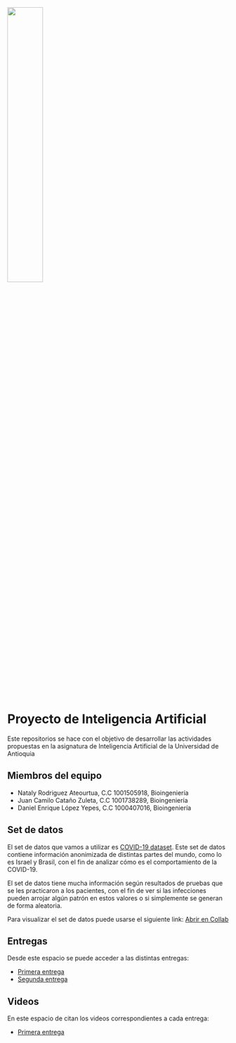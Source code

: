 <img src="https://www.udea.edu.co/wps/wcm/connect/udea/721b156e-f6bc-4dc8-8595-8b4731c9a8c7/facultad-ingenieria.png?MOD=AJPERES&CVID=nc5CqsS" width=40% height=40% >


# Proyecto  de Inteligencia Artificial

Este repositorios se hace con el objetivo de desarrollar las actividades propuestas en la asignatura
de Inteligencia Artificial de la Universidad de Antioquia


## Miembros del equipo

- Nataly Rodriguez Ateourtua, C.C 1001505918, Bioingeniería
- Juan Camilo Cataño Zuleta, C.C 1001738289, Bioingeniería
- Daniel Enrique López Yepes, C.C 1000407016, Bioingeniería


## Set de datos
El set de datos que vamos a utilizar es [COVID-19 dataset]( https://www.kaggle.com/datasets/georgesaavedra/covid19-dataset ).
Este set de datos contiene información anonimizada de distintas partes del mundo, como lo es
Israel y Brasil, con el fin de analizar cómo es el comportamiento de la COVID-19.

El set de datos tiene mucha información según resultados de pruebas que se les practicaron
a los pacientes, con el fin de ver si las infecciones pueden arrojar algún patrón en estos
valores o si simplemente se generan de forma aleatoria.

Para visualizar el set de datos puede usarse el siguiente link:
[Abrir en Collab](https://colab.research.google.com/drive/1BNubTrf9nF2ckUaa7KarQtKq7UStJwjh?usp=sharing)


## Entregas

Desde este espacio se puede acceder a las distintas entregas:
- [Primera entrega](https://github.com/Momos20/Inteligencia-Artificial-UdeA/blob/05386a4233c85c5ccb536374a3a756ef02421389/PROYECTO_ENTREGA1.pdf)
- [Segunda entrega](https://github.com/Momos20/Inteligencia-Artificial-UdeA/blob/38a32ca23734564fbd40c14b18275d86c15d9ab7/PROYECTO_ENTREGA2.pdf)

## Videos

En este espacio de citan los videos correspondientes a cada entrega:
- [Primera entrega](https://youtu.be/JZYvBkXeqlo)
